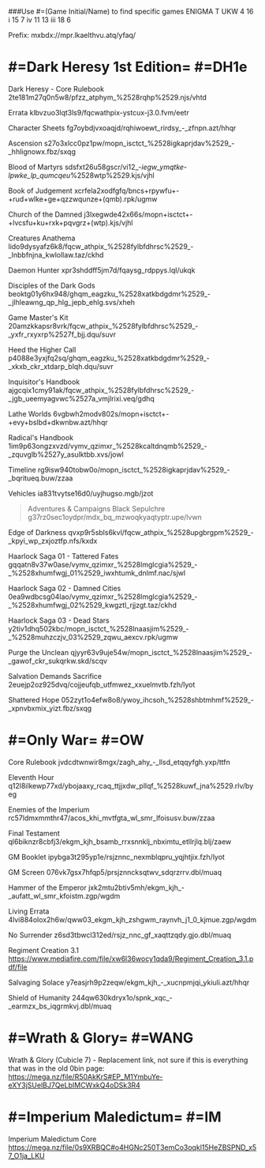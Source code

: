 ###Use #=(Game Initial/Name) to find specific games
ENIGMA T
UKW 4 16
 i 15 7 
iv 11 13
iii 18 6

Prefix: mxbdx://mpr.lkaelthvu.atq/yfaq/
# #=Dark Heresy 1st Edition= #=DH1e
Dark Heresy - Core Rulebook
2te181m27q0n5w8/pfzz_atphym_%2528rqhp%2529.njs/vhtd

Errata
klbvzuo3lqt3ls9/fqcwathpix-ystcux-j3.0.fvm/eetr

Character Sheets
fg7oybdjvxoaqjd/rqhiwoewt_rirdsy_-_zfnpn.azt/hhqr

Ascension
s27o3xlcc0pz1pw/mopn_isctct_%2528igkaprjdav%2529_-_hhlignowx.fbz/sxqg

Blood of Martyrs
sdsfxt26u58gscr/vi12_-_iegw_ymqtke_-_lpwke_lp_qumcqeu_%2528wtp%2529.kjs/vjhl

Book of Judgement
xcrfela2xodfgfq/bncs+rpywfu+-+rud+wlke+ge+qzzwqunze+(qmb).rpk/ugmw

Church of the Damned
j3lxegwde42x66s/mopn+isctct+-+lvcsfu+ku+rxk+pqvgrz+(wtp).kjs/vjhl

Creatures Anathema
lido9dysyafz6k8/fqcw_athpix_%2528fylbfdhrsc%2529_-_lnbbfnjna_kwlollaw.taz/ckhd

Daemon Hunter
xpr3shddff5jm7d/fqaysg_rdppys.lql/ukqk

Disciples of the Dark Gods
beoktg01y6hx948/ghqm_eagzku_%2528xatkbdgdmr%2529_-_jlhleawng_qp_hlg_jepb_ehlg.svs/xheh

Game Master's Kit
20amzkkapsr8vrk/fqcw_athpix_%2528fylbfdhrsc%2529_-_yxfr_rxyxrp%2527f_bjj.dqu/suvr

Heed the Higher Call
p4088e3yxjfq2sq/ghqm_eagzku_%2528xatkbdgdmr%2529_-_xkxb_ckr_xtdarp_blqh.dqu/suvr

Inquisitor's Handbook
ajgcqix1cmy91ak/fqcw_athpix_%2528fylbfdhrsc%2529_-_jgb_ueemyagvwc%2527a_vmjlrixi.veq/gdhq

Lathe Worlds
6vgbwh2modv802s/mopn+isctct+-+evy+bslbd+dkwnbw.azt/hhqr

Radical's Handbook
1im9p63ongzxvzd/vymv_qzimxr_%2528kcaltdnqmb%2529_-_zquvglb%2527y_asulktbb.xvs/jowl

Timeline
rg9isw940tobw0o/mopn_isctct_%2528igkaprjdav%2529_-_bqritueq.buw/zzaa

Vehicles
ia831tvytse16d0/uyjhugso.mgb/jzot

>Adventures & Campaigns
Black Sepulchre
g37rz0sec1oydpr/mdx_bq_mzwoqkyaqtyptr.upe/lvwn

Edge of Darkness
qvxp9r5sbls6kvl/fqcw_athpix_%2528upgbrgpm%2529_-_kpyi_wp_zxjoztfp.nfs/kxdx

Haarlock Saga 01 - Tattered Fates
gqqatn8v37w0ase/vymv_qzimxr_%2528lmglcgia%2529_-_%2528xhumfwgj_01%2529_iwxhtumk_dnlmf.nac/sjwl

Haarlock Saga 02 - Damned Cities
0ea9wdbcsg04lao/vymv_qzimxr_%2528lmglcgia%2529_-_%2528xhumfwgj_02%2529_kwgztl_rjjzgt.taz/ckhd

Haarlock Saga 03 - Dead Stars
y2tiv1dhq502kbc/mopn_isctct_%2528lnaasjim%2529_-_%2528muhzczjv_03%2529_zqwu_aexcv.rpk/ugmw

Purge the Unclean
qjyyr63v9uje54w/mopn_isctct_%2528lnaasjim%2529_-_gawof_ckr_sukqrkw.skd/scqv

Salvation Demands Sacrifice
2euejp2oz925dvq/cojjeufqb_utfmwez_xxuelmvtb.fzh/lyot

Shattered Hope
052zyt1o4efw8o8/ywoy_ihcsoh_%2528shbtmhmf%2529_-_xpnvbxmix_yizt.fbz/sxqg

# #=Only War= #=OW
Core Rulebook
jvdcdtwnwir8mgx/zagh_ahy_-_llsd_etqqyfgh.yxp/ttfn

Eleventh Hour
q12l8ilkewp77xd/ybojaaxy_rcaq_ttjjxdw_pllqf_%2528kuwf_jna%2529.rlv/byeg

Enemies of the Imperium
rc57ldmxmmthr47/acos_khi_mvtfgta_wl_smr_lfoisusv.buw/zzaa

Final Testament
ql6biknzr8cbfj3/ekgm_kjh_bsamb_rrxsnnklj_nbximtu_etllrjlq.blj/zaew

GM Booklet
ipybga3t295yp1e/rsjznnc_nexmblqpru_yqjhtjix.fzh/lyot

GM Screen
076vk7gsx7hfqp5/prsjznncksqtwv_sdqrzrrv.dbl/muaq

Hammer of the Emperor
jxk2mtu2btiv5mh/ekgm_kjh_-_aufatt_wl_smr_kfoistm.zgp/wgdm

Living Errata
4lvi884olox2h6w/qww03_ekgm_kjh_zshgwm_raynvh_j1_0_kjmue.zgp/wgdm

No Surrender
z6sd3tbwcl312ed/rsjz_nnc_gf_xaqttzqdy.gjo.dbl/muaq

Regiment Creation 3.1
https://www.mediafire.com/file/xw6l36wocy1qda9/Regiment_Creation_3.1.pdf/file

Salvaging Solace
y7easjrh9p2zeqw/ekgm_kjh_-_xucnpmjqi_ykiuli.azt/hhqr

Shield of Humanity
244qw630kdryx1o/spnk_xqc_-_earmzx_bs_iqgrmkvj.dbl/muaq

# #=Wrath & Glory= #=WANG
Wrath & Glory (Cubicle 7) - Replacement link, not sure if this is everything that was in the old 0bin page:
https://mega.nz/file/R50AkKrS#EP_M1YmbuYe-eXY3jSUelBJ7QeLbIMCWxkQ4oDSk3R4

# #=Imperium Maledictum= #=IM
Imperium Maledictum Core
https://mega.nz/file/0s9XRBQC#o4HGNc250T3emCo3oqkl15HeZBSPND_x57_O1ja_LKU